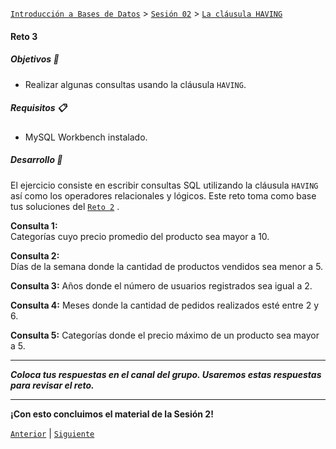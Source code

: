 [`Introducción a Bases de Datos`](../../../README.md) > [`Sesión 02`](../../README.md) > [`La cláusula HAVING`](../README.md)

#### Reto 3

##### Objetivos 🎯

- Realizar algunas consultas usando la cláusula `HAVING`.

##### Requisitos 📋

- MySQL Workbench instalado.

##### Desarrollo 🚀

El ejercicio consiste en escribir consultas SQL utilizando la cláusula `HAVING` así como los operadores relacionales y lógicos. Este reto toma como base tus soluciones del [`Reto 2`](../../tema02/reto02/README.md) .

**Consulta 1:**   
Categorías cuyo precio promedio del producto sea mayor a 10.

**Consulta 2:**   
Días de la semana donde la cantidad de productos vendidos sea menor a 5.

**Consulta 3:**
Años donde el número de usuarios registrados sea igual a 2.

**Consulta 4:**
Meses donde la cantidad de pedidos realizados esté entre 2 y 6.

**Consulta 5:**
Categorías donde el precio máximo de un producto sea mayor a 5.


---
*__Coloca tus respuestas en el canal del grupo. Usaremos estas respuestas para revisar el reto.__*

---

**¡Con esto concluimos el material de la Sesión 2!**


[`Anterior`](../ejemplo03/README.md) | [`Siguiente`](../../tema04/README.md)
